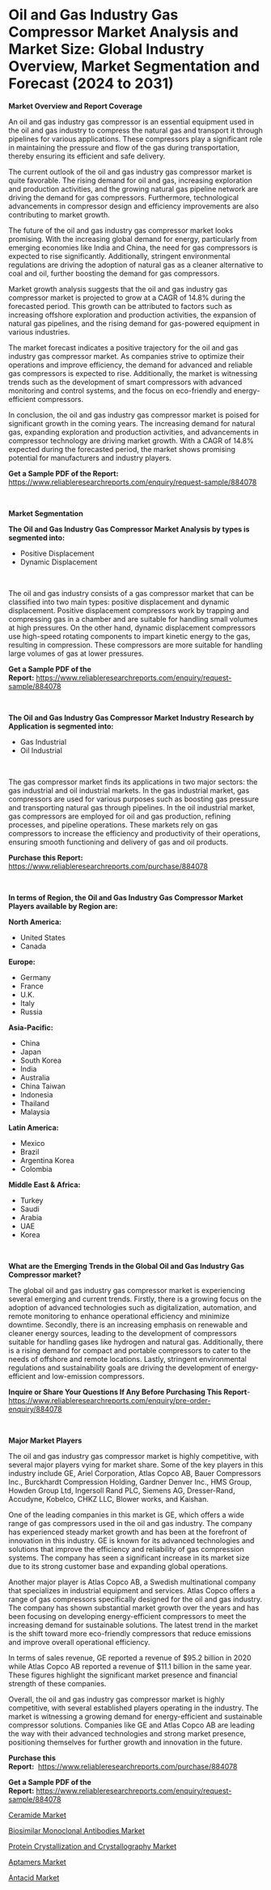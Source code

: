 <p><h1>Oil and Gas Industry Gas Compressor Market Analysis and Market Size: Global Industry Overview, Market Segmentation and Forecast (2024 to 2031)</h1></p><p><strong>Market Overview and Report Coverage</strong></p>
<p><p>An oil and gas industry gas compressor is an essential equipment used in the oil and gas industry to compress the natural gas and transport it through pipelines for various applications. These compressors play a significant role in maintaining the pressure and flow of the gas during transportation, thereby ensuring its efficient and safe delivery.</p><p>The current outlook of the oil and gas industry gas compressor market is quite favorable. The rising demand for oil and gas, increasing exploration and production activities, and the growing natural gas pipeline network are driving the demand for gas compressors. Furthermore, technological advancements in compressor design and efficiency improvements are also contributing to market growth.</p><p>The future of the oil and gas industry gas compressor market looks promising. With the increasing global demand for energy, particularly from emerging economies like India and China, the need for gas compressors is expected to rise significantly. Additionally, stringent environmental regulations are driving the adoption of natural gas as a cleaner alternative to coal and oil, further boosting the demand for gas compressors.</p><p>Market growth analysis suggests that the oil and gas industry gas compressor market is projected to grow at a CAGR of 14.8% during the forecasted period. This growth can be attributed to factors such as increasing offshore exploration and production activities, the expansion of natural gas pipelines, and the rising demand for gas-powered equipment in various industries.</p><p>The market forecast indicates a positive trajectory for the oil and gas industry gas compressor market. As companies strive to optimize their operations and improve efficiency, the demand for advanced and reliable gas compressors is expected to rise. Additionally, the market is witnessing trends such as the development of smart compressors with advanced monitoring and control systems, and the focus on eco-friendly and energy-efficient compressors.</p><p>In conclusion, the oil and gas industry gas compressor market is poised for significant growth in the coming years. The increasing demand for natural gas, expanding exploration and production activities, and advancements in compressor technology are driving market growth. With a CAGR of 14.8% expected during the forecasted period, the market shows promising potential for manufacturers and industry players.</p></p>
<p><strong>Get a Sample PDF of the Report:</strong> <a href="https://www.reliableresearchreports.com/enquiry/request-sample/884078">https://www.reliableresearchreports.com/enquiry/request-sample/884078</a></p>
<p>&nbsp;</p>
<p><strong>Market Segmentation</strong></p>
<p><strong>The Oil and Gas Industry Gas Compressor Market Analysis by types is segmented into:</strong></p>
<p><ul><li>Positive Displacement</li><li>Dynamic Displacement</li></ul></p>
<p>&nbsp;</p>
<p><p>The oil and gas industry consists of a gas compressor market that can be classified into two main types: positive displacement and dynamic displacement. Positive displacement compressors work by trapping and compressing gas in a chamber and are suitable for handling small volumes at high pressures. On the other hand, dynamic displacement compressors use high-speed rotating components to impart kinetic energy to the gas, resulting in compression. These compressors are more suitable for handling large volumes of gas at lower pressures.</p></p>
<p><strong>Get a Sample PDF of the Report:</strong>&nbsp;<a href="https://www.reliableresearchreports.com/enquiry/request-sample/884078">https://www.reliableresearchreports.com/enquiry/request-sample/884078</a></p>
<p>&nbsp;</p>
<p><strong>The Oil and Gas Industry Gas Compressor Market Industry Research by Application is segmented into:</strong></p>
<p><ul><li>Gas Industrial</li><li>Oil Industrial</li></ul></p>
<p>&nbsp;</p>
<p><p>The gas compressor market finds its applications in two major sectors: the gas industrial and oil industrial markets. In the gas industrial market, gas compressors are used for various purposes such as boosting gas pressure and transporting natural gas through pipelines. In the oil industrial market, gas compressors are employed for oil and gas production, refining processes, and pipeline operations. These markets rely on gas compressors to increase the efficiency and productivity of their operations, ensuring smooth functioning and delivery of gas and oil products.</p></p>
<p><strong>Purchase this Report:</strong>&nbsp; <a href="https://www.reliableresearchreports.com/purchase/884078">https://www.reliableresearchreports.com/purchase/884078</a></p>
<p>&nbsp;</p>
<p><strong>In terms of Region, the Oil and Gas Industry Gas Compressor Market Players available by Region are:</strong></p>
<p>
    <p> <strong> North America: </strong>
        <ul>
            <li>United States</li>
            <li>Canada</li>
        </ul>
        </p> 
    <p> <strong> Europe: </strong>
        <ul>
            <li>Germany</li>
            <li>France</li>
            <li>U.K.</li>
            <li>Italy</li>
            <li>Russia</li>
        </ul>
        </p> 
    <p> <strong> Asia-Pacific: </strong>
        <ul>
            <li>China</li>
            <li>Japan</li>
            <li>South Korea</li>
            <li>India</li>
            <li>Australia</li>
            <li>China Taiwan</li>
            <li>Indonesia</li>
            <li>Thailand</li>
            <li>Malaysia</li>
        </ul>
        </p> 
    <p> <strong> Latin America: </strong>
        <ul>
            <li>Mexico</li>
            <li>Brazil</li>
            <li>Argentina Korea</li>
            <li>Colombia</li>
        </ul>
        </p> 
    <p> <strong> Middle East & Africa: </strong>
        <ul>
            <li>Turkey</li>
            <li>Saudi</li>
            <li>Arabia</li>
            <li>UAE</li>
            <li>Korea</li>
        </ul>
    </p>
    </p>
<p>&nbsp;</p>
<p><strong>What are the Emerging Trends in the Global Oil and Gas Industry Gas Compressor market?</strong></p>
<p><p>The global oil and gas industry gas compressor market is experiencing several emerging and current trends. Firstly, there is a growing focus on the adoption of advanced technologies such as digitalization, automation, and remote monitoring to enhance operational efficiency and minimize downtime. Secondly, there is an increasing emphasis on renewable and cleaner energy sources, leading to the development of compressors suitable for handling gases like hydrogen and natural gas. Additionally, there is a rising demand for compact and portable compressors to cater to the needs of offshore and remote locations. Lastly, stringent environmental regulations and sustainability goals are driving the development of energy-efficient and low-emission compressors.</p></p>
<p><strong>Inquire or Share Your Questions If Any Before Purchasing This Report</strong>- <a href="https://www.reliableresearchreports.com/enquiry/pre-order-enquiry/884078">https://www.reliableresearchreports.com/enquiry/pre-order-enquiry/884078</a></p>
<p>&nbsp;</p>
<p><strong>Major Market Players</strong></p>
<p><p>The oil and gas industry gas compressor market is highly competitive, with several major players vying for market share. Some of the key players in this industry include GE, Ariel Corporation, Atlas Copco AB, Bauer Compressors Inc., Burckhardt Compression Holding, Gardner Denver Inc., HMS Group, Howden Group Ltd, Ingersoll Rand PLC, Siemens AG, Dresser-Rand, Accudyne, Kobelco, CHKZ LLC, Blower works, and Kaishan.</p><p>One of the leading companies in this market is GE, which offers a wide range of gas compressors used in the oil and gas industry. The company has experienced steady market growth and has been at the forefront of innovation in this industry. GE is known for its advanced technologies and solutions that improve the efficiency and reliability of gas compression systems. The company has seen a significant increase in its market size due to its strong customer base and expanding global operations.</p><p>Another major player is Atlas Copco AB, a Swedish multinational company that specializes in industrial equipment and services. Atlas Copco offers a range of gas compressors specifically designed for the oil and gas industry. The company has shown substantial market growth over the years and has been focusing on developing energy-efficient compressors to meet the increasing demand for sustainable solutions. The latest trend in the market is the shift toward more eco-friendly compressors that reduce emissions and improve overall operational efficiency.</p><p>In terms of sales revenue, GE reported a revenue of $95.2 billion in 2020 while Atlas Copco AB reported a revenue of $11.1 billion in the same year. These figures highlight the significant market presence and financial strength of these companies.</p><p>Overall, the oil and gas industry gas compressor market is highly competitive, with several established players operating in the industry. The market is witnessing a growing demand for energy-efficient and sustainable compressor solutions. Companies like GE and Atlas Copco AB are leading the way with their advanced technologies and strong market presence, positioning themselves for further growth and innovation in the future.</p></p>
<p><strong>Purchase this Report:</strong>&nbsp;&nbsp;<a href="https://www.reliableresearchreports.com/purchase/884078">https://www.reliableresearchreports.com/purchase/884078</a></p>
<p></p>
<p><strong>Get a Sample PDF of the Report:</strong>&nbsp;<a href="https://www.reliableresearchreports.com/enquiry/request-sample/884078">https://www.reliableresearchreports.com/enquiry/request-sample/884078</a></p>
<p><p><a href="https://medium.com/@jessicajones1965/decoding-ceramide-market-metrics-market-share-trends-and-growth-patterns-b10b7209a18e">Ceramide Market</a></p><p><a href="https://medium.com/@jessicajones1965/biosimilar-monoclonal-antibodies-market-research-report-its-history-and-forecast-2023-to-2030-2e820c015850">Biosimilar Monoclonal Antibodies Market</a></p><p><a href="https://medium.com/@jessicajones1965/protein-crystallization-and-crystallography-market-competitive-analysis-market-trends-and-4b49e4044b61">Protein Crystallization and Crystallography Market</a></p><p><a href="https://medium.com/@jessicajones1965/decoding-aptamers-market-metrics-market-share-trends-and-growth-patterns-11ab368ae8e7">Aptamers Market</a></p><p><a href="https://medium.com/@jessicajones1965/antacid-market-size-market-outlook-and-market-forecast-2023-to-2030-941daefd6f54">Antacid Market</a></p></p>